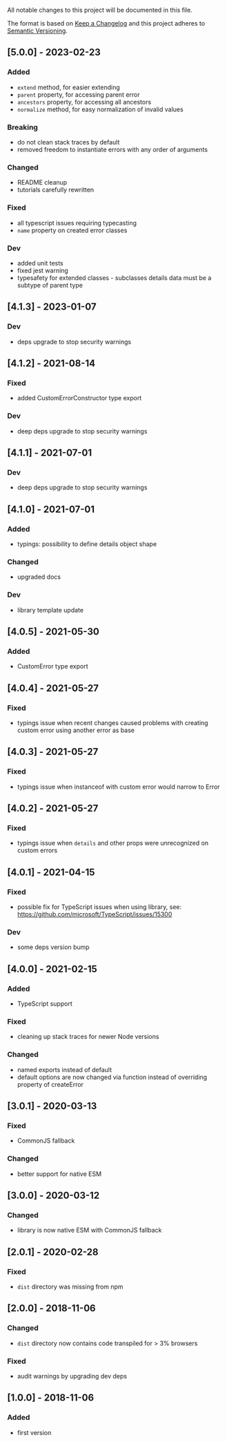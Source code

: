 All notable changes to this project will be documented in this file.

The format is based on [Keep a Changelog](http://keepachangelog.com/en/1.0.0/)
and this project adheres to [Semantic Versioning](http://semver.org/spec/v2.0.0.html).

## [5.0.0] - 2023-02-23
### Added
- `extend` method, for easier extending
- `parent` property, for accessing parent error
- `ancestors` property, for accessing all ancestors
- `normalize` method, for easy normalization of invalid values
### Breaking
- do not clean stack traces by default
- removed freedom to instantiate errors with any order of arguments
### Changed
- README cleanup
- tutorials carefully rewritten
### Fixed
- all typescript issues requiring typecasting
- `name` property on created error classes
### Dev
- added unit tests
- fixed jest warning
- typesafety for extended classes - subclasses details data must be a subtype of parent type

## [4.1.3] - 2023-01-07
### Dev
- deps upgrade to stop security warnings

## [4.1.2] - 2021-08-14
### Fixed
- added CustomErrorConstructor type export
### Dev
- deep deps upgrade to stop security warnings

## [4.1.1] - 2021-07-01
### Dev
- deep deps upgrade to stop security warnings

## [4.1.0] - 2021-07-01
### Added
- typings: possibility to define details object shape
### Changed
- upgraded docs
### Dev
- library template update

## [4.0.5] - 2021-05-30
### Added
- CustomError type export

## [4.0.4] - 2021-05-27
### Fixed
- typings issue when recent changes caused problems with creating custom error using another error as base

## [4.0.3] - 2021-05-27
### Fixed
- typings issue when instanceof with custom error would narrow to Error

## [4.0.2] - 2021-05-27
### Fixed
- typings issue when `details` and other props were unrecognized on custom errors

## [4.0.1] - 2021-04-15
### Fixed
- possible fix for TypeScript issues when using library, see: https://github.com/microsoft/TypeScript/issues/15300
### Dev
- some deps version bump

## [4.0.0] - 2021-02-15
### Added
- TypeScript support
### Fixed
- cleaning up stack traces for newer Node versions
### Changed
- named exports instead of default
- default options are now changed via function instead of overriding property of createError

## [3.0.1] - 2020-03-13
### Fixed
- CommonJS fallback
### Changed
- better support for native ESM

## [3.0.0] - 2020-03-12
### Changed
- library is now native ESM with CommonJS fallback

## [2.0.1] - 2020-02-28
### Fixed
- `dist` directory was missing from npm

## [2.0.0] - 2018-11-06
### Changed
- `dist` directory now contains code transpiled for > 3% browsers
### Fixed
- audit warnings by upgrading dev deps

## [1.0.0] - 2018-11-06
### Added
- first version
